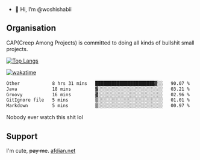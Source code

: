 - 👋 Hi, I’m @woshishabii

## Organisation

CAP(Creep Among Projects) is committed to doing all kinds of bullshit small projects.

[![Top Langs](https://github-readme-stats.vercel.app/api/top-langs/?username=woshishabii&layout=compact)](https://github.com/anuraghazra/github-readme-stats)

[![wakatime](https://wakatime.com/badge/user/34d02784-acc1-4a16-82d7-33fdb53c4ed6.svg)](https://wakatime.com/@34d02784-acc1-4a16-82d7-33fdb53c4ed6)


<!--START_SECTION:waka-->

```txt
Other            8 hrs 31 mins   ██████████████████████▓░░   90.07 %
Java             18 mins         ▓░░░░░░░░░░░░░░░░░░░░░░░░   03.21 %
Groovy           16 mins         ▓░░░░░░░░░░░░░░░░░░░░░░░░   02.96 %
GitIgnore file   5 mins          ▒░░░░░░░░░░░░░░░░░░░░░░░░   01.01 %
Markdown         5 mins          ▒░░░░░░░░░░░░░░░░░░░░░░░░   00.97 %
```

<!--END_SECTION:waka-->

Nobody ever watch this shit lol

## Support
I'm cute, ~~pay me~~.
[afdian.net](https://afdian.com/a/woshishabi)

<!---
woshishabii/woshishabii is a ✨ special ✨ repository because its `README.md` (this file) appears on your GitHub profile.
You can click the Preview link to take a look at your changes.
--->
